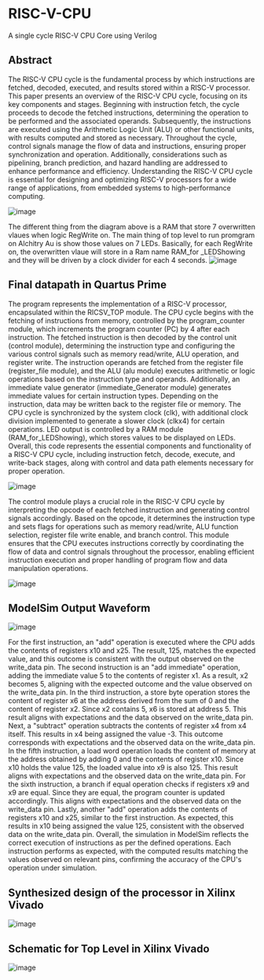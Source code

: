 # RISC-V-CPU
A single cycle RISC-V CPU Core using Verilog

## Abstract
The RISC-V CPU cycle is the fundamental process by which instructions are fetched, decoded, executed, and results stored within a RISC-V processor. This paper presents an overview of the RISC-V CPU cycle, focusing on its key components and stages. Beginning with instruction fetch, the cycle proceeds to decode the fetched instructions, determining the operation to be performed and the associated operands. Subsequently, the instructions are executed using the Arithmetic Logic Unit (ALU) or other functional units, with results computed and stored as necessary. Throughout the cycle, control signals manage the flow of data and instructions, ensuring proper synchronization and operation. Additionally, considerations such as pipelining, branch prediction, and hazard handling are addressed to enhance performance and efficiency. Understanding the RISC-V CPU cycle is essential for designing and optimizing RISC-V processors for a wide range of applications, from embedded systems to high-performance computing.

![image](https://github.com/vanngo411/RISC_V/blob/main/BlockDiagram.png)

The different thing from the diagram above is a RAM that store 7 overwritten vlaues when logic RegWrite on. The main thing of top level to run promgram on Alchitry Au is show those values on 7 LEDs. Basically, for each RegWrite on, the overwritten vlaue will store in a Ram name RAM_for _LEDShowing and they will be driven by a clock divider  for each 4 seconds.
![image](https://github.com/vanngo411/RISC_V/blob/main/LED_Showup_Schematic.png)

## Final datapath in Quartus Prime

The program represents the implementation of a RISC-V processor, encapsulated within the RICSV_TOP module. The CPU cycle begins with the fetching of instructions from memory, controlled by the program_counter module, which increments the program counter (PC) by 4 after each instruction. The fetched instruction is then decoded by the control unit (control module), determining the instruction type and configuring the various control signals such as memory read/write, ALU operation, and register write. The instruction operands are fetched from the register file (register_file module), and the ALU (alu module) executes arithmetic or logic operations based on the instruction type and operands. Additionally, an immediate value generator (immediate_Generator module) generates immediate values for certain instruction types. Depending on the instruction, data may be written back to the register file or memory. The CPU cycle is synchronized by the system clock (clk), with additional clock division implemented to generate a slower clock (clkx4) for certain operations. LED output is controlled by a RAM module (RAM_for_LEDShowing), which stores values to be displayed on LEDs. Overall, this code represents the essential components and functionality of a RISC-V CPU cycle, including instruction fetch, decode, execute, and write-back stages, along with control and data path elements necessary for proper operation.

![image](https://github.com/vanngo411/RISC_V/blob/main/Screenshot%202024-03-01%20164305.png)

The control module plays a crucial role in the RISC-V CPU cycle by interpreting the opcode of each fetched instruction and generating control signals accordingly. Based on the opcode, it determines the instruction type and sets flags for operations such as memory read/write, ALU function selection, register file write enable, and branch control. This module ensures that the CPU executes instructions correctly by coordinating the flow of data and control signals throughout the processor, enabling efficient instruction execution and proper handling of program flow and data manipulation operations.

![image](https://github.com/vanngo411/RISC_V/blob/main/Screenshot%202024-03-01%20164400.png)

## ModelSim Output Waveform
![image](https://github.com/vanngo411/RISC_V/blob/main/Screenshot%202024-03-01%20163710.png)

For the first instruction, an "add" operation is executed where the CPU adds the contents of registers x10 and x25. The result, 125, matches the expected value, and this outcome is consistent with the output observed on the write_data pin. The second instruction is an "add immediate" operation, adding the immediate value 5 to the contents of register x1. As a result, x2 becomes 5, aligning with the expected outcome and the value observed on the write_data pin. In the third instruction, a store byte operation stores the content of register x6 at the address derived from the sum of 0 and the content of register x2. Since x2 contains 5, x6 is stored at address 5. This result aligns with expectations and the data observed on the write_data pin. Next, a "subtract" operation subtracts the contents of register x4 from x4 itself. This results in x4 being assigned the value -3. This outcome corresponds with expectations and the observed data on the write_data pin. In the fifth instruction, a load word operation loads the content of memory at the address obtained by adding 0 and the contents of register x10. Since x10 holds the value 125, the loaded value into x9 is also 125. This result aligns with expectations and the observed data on the write_data pin. For the sixth instruction, a branch if equal operation checks if registers x9 and x9 are equal. Since they are equal, the program counter is updated accordingly. This aligns with expectations and the observed data on the write_data pin. Lastly, another "add" operation adds the contents of registers x10 and x25, similar to the first instruction. As expected, this results in x10 being assigned the value 125, consistent with the observed data on the write_data pin. Overall, the simulation in ModelSim reflects the correct execution of instructions as per the defined operations. Each instruction performs as expected, with the computed results matching the values observed on relevant pins, confirming the accuracy of the CPU's operation under simulation.

## Synthesized design of the processor in Xilinx Vivado
![image](https://github.com/vanngo411/RISC_V/blob/main/Screenshot%202024-03-01%20163544.png)


## Schematic for Top Level in Xilinx Vivado
![image](https://github.com/vanngo411/RISC_V/blob/main/Screenshot%202024-03-01%20163532.png)
